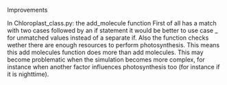 Improvements

In Chloroplast_class.py:
the add_molecule function
First of all has a match with two cases followed by an if statement
it would be better to use case _ for unmatched values instead of a separate if.
Also the function checks wether there are enough resources to perform photosynthesis. This means this add molecules function does more than add molecules. This may become problematic when the simulation becomes more complex, for instance when another factor influences photosynthesis too (for instance if it is nighttime).

